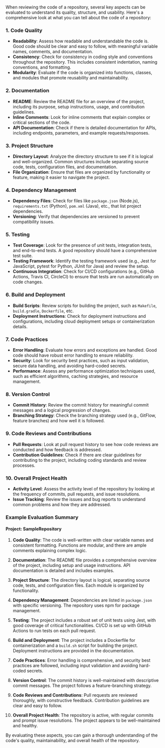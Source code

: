 When reviewing the code of a repository, several key aspects can be evaluated to understand its quality, structure, and usability. Here's a comprehensive look at what you can tell about the code of a repository:

### 1. **Code Quality**

- **Readability**: Assess how readable and understandable the code is. Good code should be clear and easy to follow, with meaningful variable names, comments, and documentation.
- **Consistency**: Check for consistency in coding style and conventions throughout the repository. This includes consistent indentation, naming conventions, and formatting.
- **Modularity**: Evaluate if the code is organized into functions, classes, and modules that promote reusability and maintainability.

### 2. **Documentation**

- **README**: Review the README file for an overview of the project, including its purpose, setup instructions, usage, and contribution guidelines.
- **Inline Comments**: Look for inline comments that explain complex or critical sections of the code.
- **API Documentation**: Check if there is detailed documentation for APIs, including endpoints, parameters, and example requests/responses.

### 3. **Project Structure**

- **Directory Layout**: Analyze the directory structure to see if it is logical and well-organized. Common structures include separating source code, tests, configuration files, and documentation.
- **File Organization**: Ensure that files are organized by functionality or feature, making it easier to navigate the project.

### 4. **Dependency Management**

- **Dependency Files**: Check for files like `package.json` (Node.js), `requirements.txt` (Python), `pom.xml` (Java), etc., that list project dependencies.
- **Versioning**: Verify that dependencies are versioned to prevent compatibility issues.

### 5. **Testing**

- **Test Coverage**: Look for the presence of unit tests, integration tests, and end-to-end tests. A good repository should have a comprehensive test suite.
- **Testing Framework**: Identify the testing framework used (e.g., Jest for JavaScript, pytest for Python, JUnit for Java) and review the setup.
- **Continuous Integration**: Check for CI/CD configurations (e.g., GitHub Actions, Travis CI, CircleCI) to ensure that tests are run automatically on code changes.

### 6. **Build and Deployment**

- **Build Scripts**: Review scripts for building the project, such as `Makefile`, `build.gradle`, `Dockerfile`, etc.
- **Deployment Instructions**: Check for deployment instructions and configurations, including cloud deployment setups or containerization details.

### 7. **Code Practices**

- **Error Handling**: Evaluate how errors and exceptions are handled. Good code should have robust error handling to ensure reliability.
- **Security**: Look for security best practices, such as input validation, secure data handling, and avoiding hard-coded secrets.
- **Performance**: Assess any performance optimization techniques used, such as efficient algorithms, caching strategies, and resource management.

### 8. **Version Control**

- **Commit History**: Review the commit history for meaningful commit messages and a logical progression of changes.
- **Branching Strategy**: Check the branching strategy used (e.g., GitFlow, feature branches) and how well it is followed.

### 9. **Code Reviews and Contributions**

- **Pull Requests**: Look at pull request history to see how code reviews are conducted and how feedback is addressed.
- **Contribution Guidelines**: Check if there are clear guidelines for contributing to the project, including coding standards and review processes.

### 10. **Overall Project Health**

- **Activity Level**: Assess the activity level of the repository by looking at the frequency of commits, pull requests, and issue resolutions.
- **Issue Tracking**: Review the issues and bug reports to understand common problems and how they are addressed.

### Example Evaluation Summary

#### Project: SampleRepository

1. **Code Quality**: The code is well-written with clear variable names and consistent formatting. Functions are modular, and there are ample comments explaining complex logic.

2. **Documentation**: The README file provides a comprehensive overview of the project, including setup and usage instructions. API documentation is detailed and includes examples.

3. **Project Structure**: The directory layout is logical, separating source code, tests, and configuration files. Each module is organized by functionality.

4. **Dependency Management**: Dependencies are listed in `package.json` with specific versioning. The repository uses npm for package management.

5. **Testing**: The project includes a robust set of unit tests using Jest, with good coverage of critical functionalities. CI/CD is set up with GitHub Actions to run tests on each pull request.

6. **Build and Deployment**: The project includes a Dockerfile for containerization and a `build.sh` script for building the project. Deployment instructions are provided in the documentation.

7. **Code Practices**: Error handling is comprehensive, and security best practices are followed, including input validation and avoiding hard-coded secrets.

8. **Version Control**: The commit history is well-maintained with descriptive commit messages. The project follows a feature-branching strategy.

9. **Code Reviews and Contributions**: Pull requests are reviewed thoroughly, with constructive feedback. Contribution guidelines are clear and easy to follow.

10. **Overall Project Health**: The repository is active, with regular commits and prompt issue resolutions. The project appears to be well-maintained and healthy.

By evaluating these aspects, you can gain a thorough understanding of the code's quality, maintainability, and overall health of the repository.
